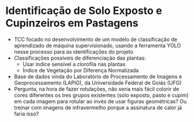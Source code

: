 # Identificação de Solo Exposto e Cupinzeiros em Pastagens

- TCC focado no desenvolvimento de um modelo de
classificação de aprendizado de máquina supervisionado, usando a ferramenta YOLO nesse processo para as identificações do projeto
- Classificações possíveis de diferenciação das plantas:
    - Usar índice sensível a clorofila nas plantas
    - Índice de Vegetação por Diferença Normalizada
- Base de dados vinda do Laboratório de Processamento de Imagens e Geoprocessamento (LAPIG), da Universidade Federal de Goiás (UFG)
- Pergunta, na hora de fazer rotulações, não seria mais fácil colorir de cores diferentes os tres grupos existentes (solo exposto, pasto e cupim) em cada imagem para rotular ao invés de usar figuras geométricas? Ou treinar com imagens de infravermelho porque a assinatura de calor já faria isso?
